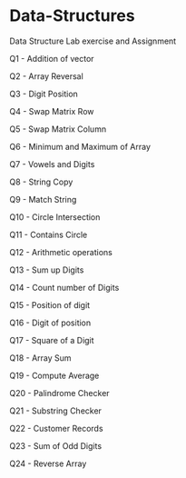 # Data-Structures
Data Structure Lab exercise and Assignment

Q1 - Addition of vector

Q2 - Array Reversal

Q3 - Digit Position

Q4 - Swap Matrix Row

Q5 - Swap Matrix Column

Q6 - Minimum and Maximum of Array

Q7 - Vowels and Digits

Q8 - String Copy

Q9 - Match String

Q10 - Circle Intersection

Q11 - Contains Circle

Q12 - Arithmetic operations

Q13 - Sum up Digits

Q14 - Count number of Digits

Q15 - Position of digit

Q16 - Digit of position

Q17 - Square of a Digit

Q18 - Array Sum

Q19 - Compute Average

Q20 - Palindrome Checker

Q21 - Substring Checker

Q22 - Customer Records

Q23 - Sum of Odd Digits

Q24 - Reverse Array
